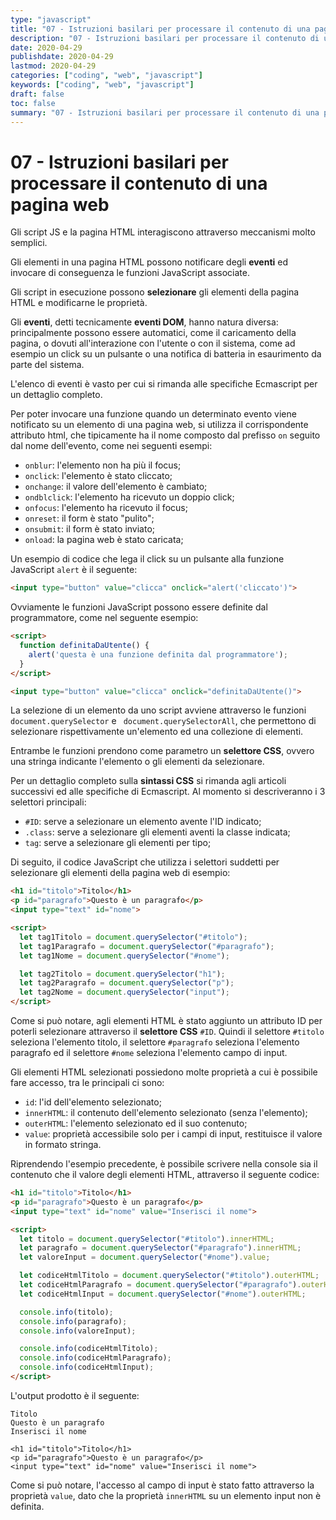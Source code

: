 ```yaml
---
type: "javascript"
title: "07 - Istruzioni basilari per processare il contenuto di una pagina web"
description: "07 - Istruzioni basilari per processare il contenuto di una pagina web"
date: 2020-04-29
publishdate: 2020-04-29
lastmod: 2020-04-29
categories: ["coding", "web", "javascript"]
keywords: ["coding", "web", "javascript"]
draft: false
toc: false
summary: "07 - Istruzioni basilari per processare il contenuto di una pagina web"
---
```


# 07 - Istruzioni basilari per processare il contenuto di una pagina web

Gli script JS e la pagina HTML interagiscono attraverso meccanismi molto semplici.

Gli elementi in una pagina HTML possono notificare degli **eventi** ed invocare di conseguenza le funzioni JavaScript associate.

Gli script in esecuzione possono **selezionare** gli elementi della pagina HTML e modificarne le proprietà.

Gli **eventi**, detti tecnicamente **eventi DOM**, hanno natura diversa: principalmente possono essere automatici, come il caricamento della pagina, o dovuti all'interazione con l'utente o con il sistema, come ad esempio un click su un pulsante o una notifica di batteria in esaurimento da parte del sistema.

L'elenco di eventi è vasto per cui si rimanda alle specifiche Ecmascript per un dettaglio completo.

Per poter invocare una funzione quando un determinato evento viene notificato su un elemento di una pagina web, si utilizza il corrispondente attributo html, che tipicamente ha il nome composto dal prefisso ``on`` seguito dal nome dell'evento, come nei seguenti esempi:

- ``onblur``: l'elemento non ha più il focus;
- ``onclick``: l'elemento è stato cliccato;
- ``onchange``: il valore dell'elemento è cambiato;
- ``ondblclick``: l'elemento ha ricevuto un doppio click;
- ``onfocus``: l'elemento ha ricevuto il focus;
- ``onreset``: il form è stato "pulito";
- ``onsubmit``: il form è stato inviato;
- ``onload``: la pagina web è stato caricata;

Un esempio di codice che lega il click su un pulsante alla funzione JavaScript ``alert`` è il seguente:

```html
<input type="button" value="clicca" onclick="alert('cliccato')">
```

Ovviamente le funzioni JavaScript possono essere definite dal programmatore, come nel seguente esempio:

```html
<script>
  function definitaDaUtente() {
    alert('questa è una funzione definita dal programmatore');
  }
</script>

<input type="button" value="clicca" onclick="definitaDaUtente()">
```

La selezione di un elemento da uno script avviene attraverso le funzioni `` document.querySelector`` e `` document.querySelectorAll``, che permettono di selezionare rispettivamente un'elemento ed una collezione di elementi.

Entrambe le funzioni prendono come parametro un **selettore CSS**, ovvero una stringa indicante l'elemento o gli elementi da selezionare.

Per un dettaglio completo sulla **sintassi CSS** si rimanda agli articoli successivi ed alle specifiche di Ecmascript. Al momento si descriveranno i 3 selettori principali:

- ``#ID``: serve a selezionare un elemento avente l'ID indicato;
- ``.class``: serve a selezionare gli elementi aventi la classe indicata;
- ``tag``: serve a selezionare gli elementi per tipo;

Di seguito, il codice JavaScript che utilizza i selettori suddetti per selezionare gli elementi della pagina web di esempio:

```html
<h1 id="titolo">Titolo</h1>
<p id="paragrafo">Questo è un paragrafo</p>
<input type="text" id="nome">

<script>
  let tag1Titolo = document.querySelector("#titolo");
  let tag1Paragrafo = document.querySelector("#paragrafo");
  let tag1Nome = document.querySelector("#nome");

  let tag2Titolo = document.querySelector("h1");
  let tag2Paragrafo = document.querySelector("p");
  let tag2Nome = document.querySelector("input");
</script>
```

Come si può notare, agli elementi HTML è stato aggiunto un attributo ID per poterli selezionare attraverso il **selettore CSS** ``#ID``. Quindi il selettore ``#titolo`` seleziona l'elemento titolo, il selettore ``#paragrafo`` seleziona l'elemento paragrafo ed il selettore ``#nome`` seleziona l'elemento campo di input.

Gli elementi HTML selezionati possiedono molte proprietà a cui è possibile fare accesso, tra le principali ci sono:

- ``id``: l'id dell'elemento selezionato;
- ``innerHTML``: il contenuto dell'elemento selezionato (senza l'elemento);
- ``outerHTML``: l'elemento selezionato ed il suo contenuto;
- ``value``: proprietà accessibile solo per i campi di input, restituisce il valore in formato stringa.

Riprendendo l'esempio precedente, è possibile scrivere nella console sia il contenuto che il valore degli elementi HTML, attraverso il seguente codice:


```html
<h1 id="titolo">Titolo</h1>
<p id="paragrafo">Questo è un paragrafo</p>
<input type="text" id="nome" value="Inserisci il nome">

<script>
  let titolo = document.querySelector("#titolo").innerHTML;
  let paragrafo = document.querySelector("#paragrafo").innerHTML;
  let valoreInput = document.querySelector("#nome").value;

  let codiceHtmlTitolo = document.querySelector("#titolo").outerHTML;
  let codiceHtmlParagrafo = document.querySelector("#paragrafo").outerHTML;
  let codiceHtmlInput = document.querySelector("#nome").outerHTML;

  console.info(titolo);
  console.info(paragrafo);
  console.info(valoreInput);

  console.info(codiceHtmlTitolo);
  console.info(codiceHtmlParagrafo);
  console.info(codiceHtmlInput);
</script>
```

L'output prodotto è il seguente:

```output
Titolo
Questo è un paragrafo
Inserisci il nome

<h1 id="titolo">Titolo</h1>
<p id="paragrafo">Questo è un paragrafo</p>
<input type="text" id="nome" value="Inserisci il nome">
```

Come si può notare, l'accesso al campo di input è stato fatto attraverso la proprietà ``value``, dato che la proprietà ``innerHTML`` su un elemento input non è definita.
